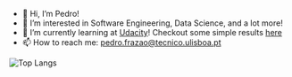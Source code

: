 - 👋 Hi, I’m Pedro!
- 👀 I’m interested in Software Engineering, Data Science, and a lot more!
- 🌱 I’m currently learning at [Udacity](https://www.udacity.com/)! Checkout some simple results [here](https://introduction-to-programming.netlify.app)
- 📫 How to reach me: pedro.frazao@tecnico.ulisboa.pt


![Top Langs](https://github-readme-stats.vercel.app/api/top-langs/?username=pfrazao&layout=compact&hide=jupyter%20notebook)



<!---
pfrazao/pfrazao is a ✨ special ✨ repository because its `README.md` (this file) appears on your GitHub profile.
You can click the Preview link to take a look at your changes.
--->
